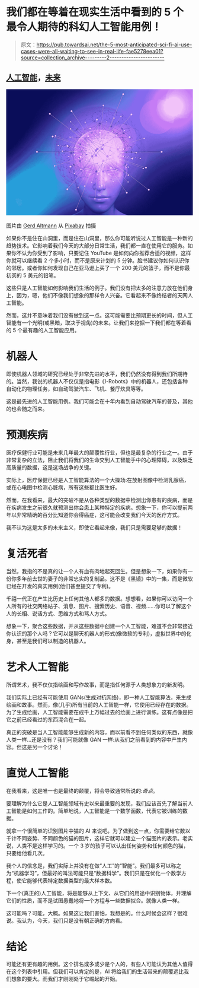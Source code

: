 # 我们都在等着在现实生活中看到的 5 个最令人期待的科幻人工智能用例！

> 原文：<https://pub.towardsai.net/the-5-most-anticipated-sci-fi-ai-use-cases-were-all-waiting-to-see-in-real-life-fae5278eea01?source=collection_archive---------2----------------------->

## [人工智能](https://towardsai.net/p/category/artificial-intelligence)，[未来](https://towardsai.net/p/category/future)

![](img/8656d14fbb69fa446437cd6688a060fb.png)

图片由 [Gerd Altmann](https://pixabay.com/users/geralt-9301/?utm_source=link-attribution&amp;utm_medium=referral&amp;utm_campaign=image&amp;utm_content=5371562) 从 [Pixabay](https://pixabay.com/?utm_source=link-attribution&amp;utm_medium=referral&amp;utm_campaign=image&amp;utm_content=5371562) 拍摄

如果你不是住在山洞里，而是住在山洞里，那么你可能听说过人工智能是一种新的趋势技术。它影响着我们今天的大部分日常生活，我们都一直在使用它的服务。如果你不认为你受到了影响，只要记住 YouTube 是如何向你推荐合适的视频，这样你就可以继续看 2 个多小时，而不是原来计划的 5 分钟。脸书建议你如何认识你的邻居。或者你如何发现自己在亚马逊上买了一个 200 美元的篮子，而不是你最初买的 5 美元的铅笔。

这些只是人工智能如何影响我们生活的例子。我们没有把太多的注意力放在他们身上，因为，嗯，他们不像我们想象的那样令人兴奋。它看起来不像终结者的天网人工智能。

然而，这并不意味着我们没有做到这一点。这可能需要比预期更长的时间，但人工智能有一个光明(或黑暗，取决于视角)的未来。让我们来挖掘一下我们都在等着看的 5 个最有趣的人工智能应用。

# 机器人

即使机器人领域的研究已经处于非常先进的水平，我们仍然没有得到我们所期待的。当然，我说的机器人不仅仅是指电影《I-Robots》中的机器人，还包括各种自动化的物理任务，如自动驾驶汽车、飞机、餐厅炊具等等。

这是最先进的人工智能用例。我们可能会在十年内看到自动驾驶汽车的普及，其他的也会随之而来。

# 预测疾病

医疗保健行业可能是未来几年最大的颠覆性行业，但也是最复杂的行业之一。由于非常复杂的立法，阻止我们将我们的生命交到人工智能手中的心理障碍，以及缺乏高质量的数据，这是这场战争的关键。

实际上，医疗保健已经是人工智能算法的一个大操场:在放射图像中检测乳腺癌，或在心电图中检测心脏病，所有这些都比医生好。

然而，在我看来，最大的突破不是从各种类型的数据中检测出你患有的疾病，而是在疾病发生之前很久就预测出你会患上某种特定的疾病。想象一下，你可以提前两年以非常精确的百分比知道你会得癌症，这可能会改变我们今天的医疗方式。

我不认为这是太多的未来主义，即使它看起来像，我们只是需要足够的数据！

# 复活死者

当然，我指的不是真的让一个人有血有肉地起死回生。但是想象一下，如果你有一份你多年前去世的妻子的非常忠实的复制品。这不是《黑镜》中的一集，而是微软已经在开发的真实用例(他们甚至提交了专利)。

千禧一代正在产生比历史上任何其他人都多的数据。想想看，如果你可以访问一个人所有的社交网络帖子、消息、图片、搜索历史、语音、视频……你可以了解这个人的长相、说话方式、思维方式和骂人方式。

想象一下，聚合这些数据，并从这些数据中创建一个人工智能，难道不会非常接近你认识的那个人吗？它可以是聊天机器人的形式(像微软的专利)，虚拟世界中的化身，甚至是我们可以制造的机器人。

# 艺术人工智能

所谓艺术，我不仅仅指绘画和写作故事，而是指任何源于人类想象力的新发明。

我们实际上已经有可能使用 GANs(生成对抗网络)，即一种人工智能算法，来生成绘画和故事。然而，像(几乎)所有当前的人工智能一样，它使用已经存在的数据。为了生成绘画，人工智能需要在成千上万幅过去的绘画上进行训练。这有点像是把它之前已经看过的东西混合在一起。

真正的突破是当人工智能能够生成新的内容，而以前看不到任何类似的东西，就像人类一样…还是没有？我们可能就像 GAN 一样:从我们之前看到的内容中产生内容。但这是另一个讨论！

# 直觉人工智能

在我看来，这是唯一也是最终的颠覆，将会导致通常所说的:*奇点*。

要理解为什么它是人工智能领域有史以来最重要的发现，我们应该首先了解当前人工智能是如何工作的。简单地说，人工智能是一个数学函数，代表它被训练的数据。

就拿一个很简单的识别图片中猫的 AI 来说吧。为了做到这一点，你需要给它数以千计不同姿势、不同颜色的猫的图片，这样它就可以建立一个猫图片的表示。老实说，人类不是这样学习的。一个 3 岁的孩子可以认出任何姿势和任何颜色的猫，只要给他看几次。

我个人的信念是，我们实际上并没有在做“人工”的“智能”。我们最多可以称之为“机器学习”，但最好的叫法可能只是“数据科学”。我们只是在优化一个数学方程，使它能够代表特定数据类型的最大样本数。

下一个(真正的)人工智能，将是能够从上下文、从它们的用途中识别物体，并理解它们的性质，而不是试图愚蠢地将一个方程与一些数据拟合。就像人类一样。

这可能吗？可能，大概。如果这让我们害怕，我想是的。什么时候会这样？很难说。我认为，今天，我们只是没有朝正确的方向看。

# 结论

可能还有更有趣的用例。这个排名或多或少是个人的，有些人可能认为其他人值得在这个列表中引用。但我们可以肯定的是，AI 将给我们的生活带来的颠覆远比我们想象的要大。而我们才刚刚处于它崛起的开始。